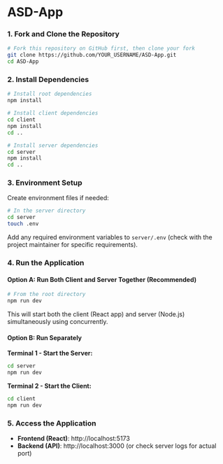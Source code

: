 # ASD-App


### 1. Fork and Clone the Repository

```bash
# Fork this repository on GitHub first, then clone your fork
git clone https://github.com/YOUR_USERNAME/ASD-App.git
cd ASD-App
```

### 2. Install Dependencies

```bash
# Install root dependencies
npm install

# Install client dependencies
cd client
npm install
cd ..

# Install server dependencies
cd server
npm install
cd ..
```

### 3. Environment Setup

Create environment files if needed:

```bash
# In the server directory
cd server
touch .env
```

Add any required environment variables to `server/.env` (check with the project maintainer for specific requirements).

### 4. Run the Application

#### Option A: Run Both Client and Server Together (Recommended)
```bash
# From the root directory
npm run dev
```

This will start both the client (React app) and server (Node.js) simultaneously using concurrently.

#### Option B: Run Separately

**Terminal 1 - Start the Server:**
```bash
cd server
npm run dev
```

**Terminal 2 - Start the Client:**
```bash
cd client
npm run dev
```

### 5. Access the Application

- **Frontend (React)**: http://localhost:5173
- **Backend (API)**: http://localhost:3000 (or check server logs for actual port)



